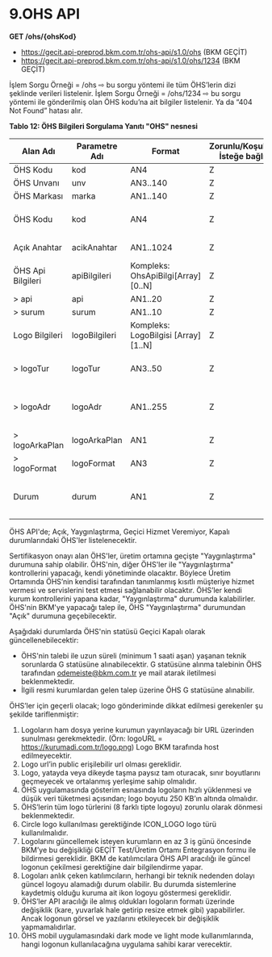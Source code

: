 # 9.OHS API

**GET /ohs/{ohsKod}**

-	https://gecit.api-preprod.bkm.com.tr/ohs-api/s1.0/ohs (BKM GEÇİT)
-	https://gecit.api-preprod.bkm.com.tr/ohs-api/s1.0/ohs/1234 (BKM GEÇİT)

İşlem Sorgu Örneği = /ohs ⇨ bu sorgu yöntemi ile tüm ÖHS’lerin dizi şeklinde verileri listelenir.
İşlem Sorgu Örneği = /ohs/1234 ⇨ bu sorgu yöntemi ile gönderilmiş olan ÖHS kodu’na ait bilgiler listelenir. Ya da “404 Not Found” hatası alır.

**Tablo 12: ÖHS Bilgileri Sorgulama Yanıtı "OHS" nesnesi**

|Alan Adı |Parametre Adı |Format |Zorunlu/Koşullu/İsteğe bağlı|Açıklama |
| --- | --- | --- | --- | --- |
|ÖHS Kodu	|kod	|AN4|	Z	|ÖHS'nin kod bilgisi|
|ÖHS Unvanı	|unv	|AN3..140|	Z	|ÖHS'nin unvan bilgisi|
|ÖHS Markası	|marka	|AN1..140|	Z	|ÖHS'nin kod bilgisi|
|ÖHS Kodu	|kod	|AN4|	Z	|Müşterinin kolaylıkla algılayabileceği kısa unvan bilgisi. ÖHS tarafından belirlenecektir.|
|Açık Anahtar	|acikAnahtar	|AN1..1024|	Z	|ÖHS’nin mesaj imzalama için paylaştığı açık anahtar|
|ÖHS Api Bilgileri	|apiBilgileri	|Kompleks:<br> OhsApiBilgi[Array][0..N]|	Z	|Desteklenen Api ve sürüm bilgileri dönülecektir.|
| > api	|api	|AN1..20|	Z	|Api İsmi Örnek :ois
| > surum	|surum	|AN1..10|	Z	|Api Sürüm Kodu Örnek: s1.0, s2.0 s1.0|
|Logo Bilgileri	|logoBilgileri	|Kompleks:<br>LogoBilgisi [Array][1..N]|	Z	|ÖHS'ye ait logo bilgileri.|
| > logoTur	|logoTur	|AN3..50|	Z	|Logonun türünü belirler. TR.OIS.DataCode.LogoTur sıralı veri türü değerlerlerinden birini alır.
| > logoAdr	|logoAdr	|AN1..255|	Z	|ÖHS tarafında tutulan ve paylaşılacak olan url adres bilgisidir.Örnek: https://via.placeholder.com/150?text=0001 
| > logoArkaPlan	|logoArkaPlan	|AN1|	Z	|TR.OIS.DataCode.LogoArkaPlan sıralı veri türü değerlerlerinden birini alır.
| > logoFormat	|logoFormat	|AN3|	Z	|TR.OIS.DataCode.LogoFormat sıralı veri türü değerlerlerinden birini alır.
|Durum	|durum	|AN1|	Z	|ÖHS'nin durum bilgisidir.TR.OIS.DataCode.OHSDurumu sıralı veri tipinde alabileceği değerler belirtilmiştir.|

ÖHS API'de; Açık, Yaygınlaştırma, Geçici Hizmet Veremiyor, Kapalı durumlarındaki ÖHS'ler listelenecektir.

Sertifikasyon onayı alan ÖHS'ler, üretim ortamına geçişte "Yaygınlaştırma" durumuna sahip olabilir. ÖHS'nin, diğer ÖHS'ler ile "Yaygınlaştırma" kontrollerini yapacağı, kendi yönetiminde olacaktır. Böylece Üretim Ortamında ÖHS’nin kendisi tarafından tanımlanmış kısıtlı müşteriye hizmet vermesi ve servislerini test etmesi sağlanabilir olacaktır. ÖHS’ler kendi kurum kontrollerini yapana kadar, "Yaygınlaştırma" durumunda kalabilirler. ÖHS'nin BKM'ye yapacağı talep ile, ÖHS "Yaygınlaştırma" durumundan "Açık" durumuna geçebilecektir.

Aşağıdaki durumlarda ÖHS'nin statüsü Geçici Kapalı olarak güncellenebilecektir:

-	ÖHS'nin talebi ile uzun süreli (minimum 1 saati aşan) yaşanan teknik sorunlarda G statüsüne alınabilecektir. G statüsüne alınma talebinin ÖHS tarafından odemeiste@bkm.com.tr ye mail atarak iletilmesi beklenmektedir.
-	İlgili resmi kurumlardan gelen talep üzerine ÖHS G statüsüne alınabilir.

ÖHS’ler için geçerli olacak; logo gönderiminde dikkat edilmesi gerekenler şu şekilde tariflenmiştir:

1.	Logoların ham dosya yerine kurumun yayınlayacağı bir URL üzerinden sunulması gerekmektedir. (Örn: logoURL = https://kurumadi.com.tr/logo.png) Logo BKM tarafında host edilmeyecektir.
2.	Logo url’in public erişilebilir url olması gereklidir.
3.	Logo, yatayda veya dikeyde taşma paysız tam oturacak, sınır boyutlarını geçmeyecek ve ortalanmış yerleşime sahip olmalıdır.
4.	ÖHS uygulamasında gösterim esnasında logoların hızlı yüklenmesi ve düşük veri tüketmesi açısından; logo boyutu 250 KB’ın altında olmalıdır.
5.	ÖHS’lerin tüm logo türlerini (8 farklı tipte logoyu) zorunlu olarak dönmesi beklenmektedir.
6.	Circle logo kullanılması gerektiğinde ICON_LOGO logo türü kullanılmalıdır.
7.	Logolarını güncellemek isteyen kurumların en az 3 iş günü öncesinde BKM’ye bu değişikliği GEÇİT Test/Üretim Ortamı Entegrasyon formu ile bildirmesi gereklidir. BKM de katılımcılara ÖHS API aracılığı ile güncel logonun çekilmesi gerektiğine dair bilgilendirme yapar.
8.	Logoları anlık çeken katılımcıların, herhangi bir teknik nedenden dolayı güncel logoyu alamadığı durum olabilir. Bu durumda sistemlerine kaydetmiş olduğu kuruma ait ikon logoyu göstermesi gereklidir.
9.	ÖHS’ler API aracılığı ile almış oldukları logoların formatı üzerinde değişiklik (kare, yuvarlak hale getirip resize etmek gibi) yapabilirler. Ancak logonun görsel ve yazılarını etkileyecek bir değişiklik yapmamalıdırlar.
10.	ÖHS mobil uygulamasındaki dark mode ve light mode kullanımlarında, hangi logonun kullanılacağına uygulama sahibi karar verecektir.
